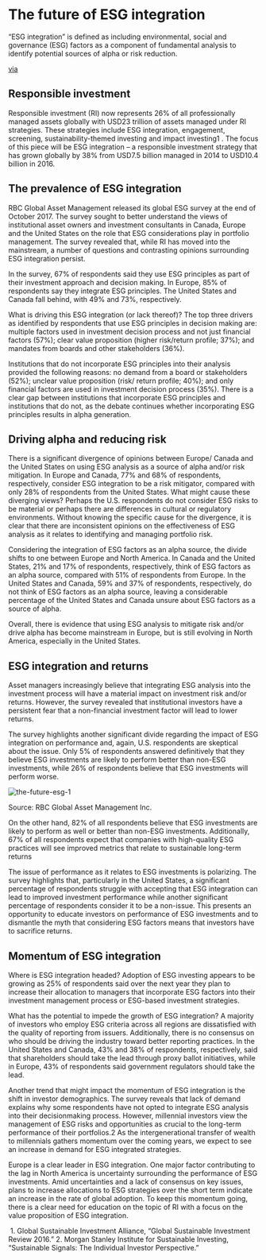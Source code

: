 # The future of ESG integration

“ESG integration” is defined as including environmental, social and  governance (ESG) factors as a component of fundamental analysis to  identify potential sources of alpha or risk reduction.

[via]( https://www.rbcgam.com/en/ca/article/the-future-of-esg-integration/detail) 

## Responsible investment

Responsible investment (RI) now represents 26% of all professionally  managed assets globally with USD23 trillion of assets managed under RI  strategies. These strategies include ESG integration, engagement, screening, sustainability-themed investing and impact investing1 . The focus of this piece will be ESG integration – a responsible  investment strategy that has grown globally by 38% from USD​7.5 billion  managed in 2014 to USD​10.4 billion in 2016.

[^1]: Global Sustainable Investment Alliance, “Global Sustainable Investment Review 2016.”

## The prevalence of ESG integration

RBC Global Asset  Management released its global ESG survey at the end of October 2017.  The survey sought to better understand the views of institutional asset  owners and investment consultants in Canada, Europe and the United  States on the role that ESG considerations play in portfolio management. The survey revealed that, while RI has moved into the mainstream, a  number of questions and contrasting opinions surrounding ESG integration persist.

In the survey, 67% of respondents said they use ESG  principles as part of their investment approach and decision making. In  Europe, 85% of respondents say they integrate ESG principles. The United States and Canada fall behind, with 49% and 73%, respectively.

What is driving this ESG integration (or lack thereof)? The top three  drivers as identified by respondents that use ESG principles in decision making are: multiple factors used in investment decision process and  not just financial factors (57%); clear value proposition (higher  risk/return profile; 37%); and mandates from boards and other  stakeholders (36%).

Institutions that do not incorporate ESG principles into their  analysis provided the following reasons: no demand from a board or  stakeholders (52%); unclear value proposition (risk/ return profile;  40%); and only financial factors are used in investment decision process (35%). There is a clear gap between institutions that incorporate ESG  principles and institutions that do not, as the debate continues whether incorporating ESG principles results in alpha generation.

## Driving alpha and reducing risk

There is a significant divergence of opinions between Europe/ Canada and the  United States on using ESG analysis as a source of alpha and/or risk  mitigation. In Europe and Canada, 77% and 68% of respondents,  respectively, consider ESG integration to be a risk mitigator, compared  with only 28% of respondents from the United States. What might cause  these diverging views? Perhaps the U.S. respondents do not consider ESG  risks to be material or perhaps there are differences in cultural or  regulatory environments. Without knowing the specific cause for the  divergence, it is clear that there are inconsistent opinions on the  effectiveness of ESG analysis as it relates to identifying and managing  portfolio risk.

Considering the integration of ESG factors as an  alpha source, the divide shifts to one between Europe and North America. In Canada and the United States, 21% and 17% of respondents,  respectively, think of ESG factors as an alpha source, compared with 51% of respondents from Europe. In the United States and Canada, 59% and  37% of respondents, respectively, do not think of ESG factors as an  alpha source, leaving a considerable percentage of the United States and Canada unsure about ESG factors as a source of alpha.

Overall,  there is evidence that using ESG analysis to mitigate risk and/or drive  alpha has become mainstream in Europe, but is still evolving in North  America, especially in the United States.

## ESG integration and returns

Asset managers increasingly believe that integrating ESG analysis into the  investment process will have a material impact on investment risk and/or returns. However, the survey revealed that institutional investors have a persistent fear that a non-financial investment factor will lead to  lower returns.

The survey highlights another significant divide  regarding the impact of ESG integration on performance and, again, U.S.  respondents are skeptical about the issue. Only 5% of respondents  answered definitively that they believe ESG investments are likely to  perform better than non-ESG investments, while 26% of respondents  believe that ESG investments will perform worse.

![the-future-esg-1](the-future-esg-1.jpg)

Source: RBC Global Asset Management Inc.

On the other hand, 82% of all respondents believe that ESG investments are likely to perform as well or better than non-ESG investments.  Additionally, 67% of all respondents expect that companies with  high-quality ESG practices will see improved metrics that relate to  sustainable long-term returns

The issue of performance as it  relates to ESG investments is polarizing. The survey highlights that,  particularly in the United States, a significant percentage of  respondents struggle with accepting that ESG integration can lead to  improved investment performance while another significant percentage of  respondents consider it to be a non-issue. This presents an opportunity  to educate investors on performance of ESG investments and to dismantle  the myth that considering ESG factors means that investors have to  sacrifice returns.

## Momentum of ESG integration

Where is ESG integration headed? Adoption of ESG investing appears to be  growing as 25% of respondents said over the next year they plan to  increase their allocation to managers that incorporate ESG factors into  their investment management process or ESG-based investment strategies.

What has the potential to impede the growth of ESG integration? A majority  of investors who employ ESG criteria across all regions are dissatisfied with the quality of reporting from issuers. Additionally, there is no  consensus on who should be driving the industry toward better reporting  practices. In the United States and Canada, 43% and 38% of respondents,  respectively, said that shareholders should take the lead through proxy  ballot initiatives, while in Europe, 43% of respondents said government  regulators should take the lead.

Another trend that might impact  the momentum of ESG integration is the shift in investor demographics.  The survey reveals that lack of demand explains why some respondents  have not opted to integrate ESG analysis into their decisionmaking  process. However, millennial investors view the management of ESG risks  and opportunities as crucial to the long-term performance of their  portfolios.2 As the intergenerational transfer of wealth to  millennials gathers momentum over the coming years, we expect to see an  increase in demand for ESG integrated strategies.

Europe is a  clear leader in ESG integration. One major factor contributing to the  lag in North America is uncertainty surrounding the performance of ESG  investments. Amid uncertainties and a lack of consensus on key issues,  plans to increase allocations to ESG strategies over the short term  indicate an increase in the rate of global adoption. To keep this  momentum going, there is a clear need for education on the topic of RI  with a focus on the value proposition of ESG integration.

​						1. Global Sustainable Investment Alliance, “Global Sustainable Investment Review 2016.” 2. Morgan Stanley Institute for Sustainable Investing, “Sustainable Signals: The Individual Investor Perspective.” 				